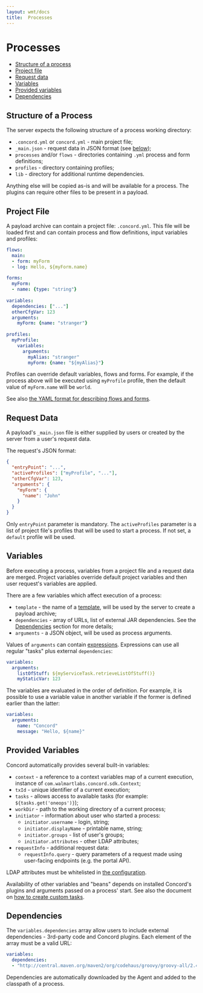 ```yaml
---
layout: wmt/docs
title:  Processes
---
```


# Processes

  * [Structure of a process](#structure-of-a-process)
  * [Project file](#project-file)
  * [Request data](#request-data)
  * [Variables](#variables)
  * [Provided variables](#provided-variables)
  * [Dependencies](#dependencies)

## Structure of a Process

The server expects the following structure of a process working
directory:
- `.concord.yml` or `concord.yml` - main project file;
- `_main.json` - request data in JSON format (see
[below](#request-data));
- `processes` and/or `flows` - directories containing `.yml` process
and form definitions;
- `profiles` - directory containing profiles;
- `lib` - directory for additional runtime dependencies.

Anything else will be copied as-is and will be available for a
process. The plugins can require other files to be present in a
payload.

## Project File

A payload archive can contain a project file: `.concord.yml`.
This file will be loaded first and can contain process and flow
definitions, input variables and profiles:

```yaml
flows:
  main:
  - form: myForm
  - log: Hello, ${myForm.name}
  
forms:
  myForm:
  - name: {type: "string"}
  
variables:
  dependencies: ["..."]
  otherCfgVar: 123
  arguments:
    myForm: {name: "stranger"}
    
profiles:
  myProfile:
    variables:
      arguments:
        myAlias: "stranger"
        myForm: {name: "${myAlias}"}
```

Profiles can override default variables, flows and forms. For
example, if the process above will be executed using `myProfile`
profile, then the default value of `myForm.name` will be `world`.

See also [the YAML format for describing flows and forms](./yaml.html).

## Request Data

A payload's `_main.json` file is either supplied by users or created
by the server from a user's request data.

The request's JSON format:
```json
{
  "entryPoint": "...",
  "activeProfiles": ["myProfile", "..."],
  "otherCfgVar": 123,
  "arguments": {
    "myForm": {
      "name": "John"
    }
  }
}
```

Only `entryPoint` parameter is mandatory. The `activeProfiles`
parameter is a list of project file's profiles that will be used to
start a process. If not set, a `default` profile will be used.

## Variables

Before executing a process, variables from a project file and a
request data are merged. Project variables override default project
variables and then user request's variables are applied.

There are a few variables which affect execution of a process:
- `template` - the name of a [template](./templates.html), will be
used by the server to create a payload archive;
- `dependencies` - array of URLs, list of external JAR dependencies.
See the [Dependencies](#dependencies) section for more details;
- `arguments` - a JSON object, will be used as process arguments.

Values of `arguments` can contain [expressions](./yaml.html#expressions).
Expressions can use all regular "tasks" plus external `dependencies`:

```yaml
variables:
  arguments:
    listOfStuff: ${myServiceTask.retrieveListOfStuff()}
    myStaticVar: 123
```

The variables are evaluated in the order of definition. For example,
it is possible to use a variable value in another variable if the
former is defined earlier than the latter:
```yaml
variables:
  arguments:
    name: "Concord"
    message: "Hello, ${name}"
```

## Provided Variables

Concord automatically provides several built-in variables:
- `context` - a reference to a context variables map of a current
execution, instance of `com.walmartlabs.concord.sdk.Context`;
- `txId` - unique identifier of a current execution;
- `tasks` - allows access to available tasks (for example:
  `${tasks.get('oneops')}`);
- `workDir` - path to the working directory of a current process;
- `initiator` - information about user who started a process:
  - `initiator.username` - login, string;
  - `initiator.displayName` - printable name, string;
  - `initiator.groups` - list of user's groups;
  - `initiator.attributes` - other LDAP attributes;
- `requestInfo` - additional request data:
  - `requestInfo.query` - query parameters of a request made using
  user-facing endpoints (e.g. the portal API).

LDAP attributes must be whitelisted in [the configuration](./configuration.html#ldap).

Availability of other variables and "beans" depends on installed
Concord's plugins and arguments passed on a process' start.
See also the document on [how to create custom tasks](./tasks.html).

## Dependencies

The `variables.dependencies` array allow users to include external
dependencies - 3rd-party code and Concord plugins. Each element of
the array must be a valid URL:
```yaml
variables:
  dependencies:
  - "http://central.maven.org/maven2/org/codehaus/groovy/groovy-all/2.4.11/groovy-all-2.4.11.jar"
```

Dependencies are automatically downloaded by the Agent and added to
the classpath of a process.